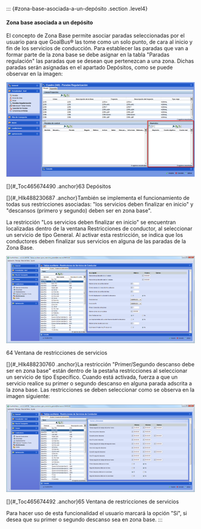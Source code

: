 ::: {#zona-base-asociada-a-un-depósito .section .level4}
#### Zona base asociada a un depósito

El concepto de Zona Base permite asociar paradas seleccionadas por el
usuario para que GoalBus® las tome como un solo punto, de cara al inicio
y fin de los servicios de conducción. Para establecer las paradas que
van a formar parte de la zona base se debe asignar en la tabla "Paradas
regulación" las paradas que se desean que pertenezcan a una zona. Dichas
paradas serán asignadas en el apartado Depósitos, como se puede observar
en la imagen:

![](../media/file96.png)

[]{#_Toc465674490 .anchor}63 Depósitos

[]{#_Hlk488230687 .anchor}También se implementa el funcionamiento de
todas sus restricciones asociadas: "los servicios deben finalizar en
inicio" y "descansos (primero y segundo) deben ser en zona base".

La restricción "Los servicios deben finalizar en inicio" se encuentran
localizadas dentro de la ventana Restricciones de conductor, al
seleccionar un servicio de tipo General. Al activar esta restricción, se
indica que los conductores deben finalizar sus servicios en alguna de
las paradas de la Zona Base.

![](../media/file97.png)

64 Ventana de restricciones de servicios

[]{#_Hlk488230760 .anchor}La restricción "Primer/Segundo descanso debe
ser en zona base" están dentro de la pestaña restricciones al
seleccionar un servicio de tipo Específico. Cuando está activada, fuerza
a que un servicio realice su primer o segundo descanso en alguna parada
adscrita a la zona base. Las restricciones se deben seleccionar como se
observa en la imagen siguiente:

![](../media/file98.png)

[]{#_Toc465674492 .anchor}65 Ventana de restricciones de servicios

Para hacer uso de esta funcionalidad el usuario marcará la opción "Sí",
si desea que su primer o segundo descanso sea en zona base.
:::
